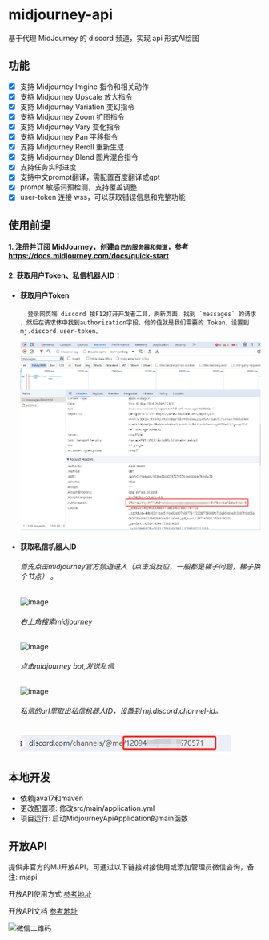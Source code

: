# midjourney-api
基于代理 MidJourney 的 discord 频道，实现 api 形式AI绘图
## 功能
- [x] 支持 Midjourney Imgine 指令和相关动作
- [x] 支持 Midjourney Upscale 放大指令
- [x] 支持 Midjourney Variation 变幻指令
- [x] 支持 Midjourney Zoom 扩图指令
- [x] 支持 Midjourney Vary 变化指令
- [x] 支持 Midjourney Pan 平移指令
- [x] 支持 Midjourney Reroll 重新生成
- [x] 支持 Midjourney Blend 图片混合指令
- [x] 支持任务实时进度
- [x] 支持中文prompt翻译，需配置百度翻译或gpt
- [x] prompt 敏感词预检测，支持覆盖调整
- [x] user-token 连接 wss，可以获取错误信息和完整功能
## 使用前提
#### 1. 注册并订阅 MidJourney，创建`自己的服务器和频道`，参考 https://docs.midjourney.com/docs/quick-start
#### 2. 获取用户Token、私信机器人ID：
- #### 获取用户Token
        登录网页端 discord 按F12打开开发者工具，刷新页面，找到 `messages` 的请求 ，然后在请求体中找到authorization字段，他的值就是我们需要的 Token，设置到 mj.discord.user-token。
    ![img.png](img.png)
- #### 获取私信机器人ID
    ###### 首先点击midjourney官方频道进入（点击没反应，一般都是梯子问题，梯子换个节点） 。
    ![image](https://github.com/y1466382670/midjourney-api/assets/31975879/42d72ff4-9bd9-4d6b-9dcc-ad653c8d2c11)
    ###### 右上角搜索midjourney  
    ![image](https://github.com/y1466382670/midjourney-api/assets/31975879/eb7cb438-3570-4e4f-a2e2-429ee9b0be6c)
    ###### 点击midjourney bot,发送私信
    ![image](https://github.com/y1466382670/midjourney-api/assets/31975879/606bc535-3a1e-4991-957a-327c3da030a8)
    ###### 私信的url里取出私信机器人ID，设置到 mj.discord.channel-id。
    ![img_1.png](img_1.png)

## 本地开发
- 依赖java17和maven
- 更改配置项: 修改src/main/application.yml
- 项目运行: 启动MidjourneyApiApplication的main函数

## 开放API
提供非官方的MJ开放API，可通过以下链接对接使用或添加管理员微信咨询，备注: mjapi

开放API使用方式 [参考地址](https://blog.csdn.net/voyage_yan/article/details/135335189)

开放API文档 [参考地址](https://doc.mjapiapp.com/)

<img src="https://cpiaoju-pro.oss-cn-beijing.aliyuncs.com/other/20240304/1e604e529921b464cd0ffe101b9285d.png" width="220" alt="微信二维码"/>
